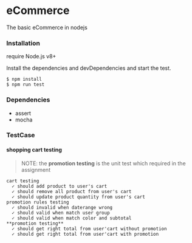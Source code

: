 # eCommerce
The basic eCommerce in nodejs


### Installation

require Node.js v8+

Install the dependencies and devDependencies and start the test.
```
$ npm install
$ npm run test
```

### Dependencies
- assert
- mocha

### TestCase
  #### shopping cart testing
  > NOTE: the **promotion testing** is the unit test which required in the assignment
  
    cart testing
      ✓ should add product to user's cart
      ✓ should remove all product from user's cart
      ✓ should update product quantity from user's cart
    promotion rules testing
      ✓ should invalid when daterange wrong
      ✓ should valid when match user group
      ✓ should valid when match color and subtotal
    **promotion testing**
      ✓ should get right total from user'cart without promotion
      ✓ should get right total from user'cart with promotion
